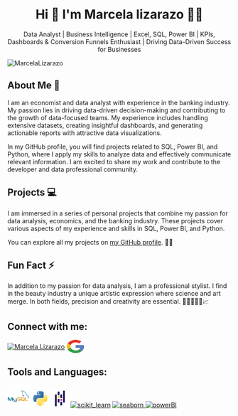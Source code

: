 # <h1 align="center">Hi 👋 I'm Marcela lizarazo 👨‍💻</h1>
<p align="center"> Data Analyst | Business Intelligence | Excel, SQL, Power BI | KPIs, Dashboards & Conversion Funnels Enthusiast | Driving Data-Driven Success for Businesses </p>

<p align="left"> <img src="https://komarev.com/ghpvc/?username=MarcelaLizarazo&label=Profile%20views&color=0e75b6&style=flat" alt="MarcelaLizarazo" /> </p>

## About Me 📄
I am an economist and data analyst with experience in the banking industry. My passion lies in driving data-driven decision-making and contributing to the growth of data-focused teams. My experience includes handling extensive datasets, creating insightful dashboards, and generating actionable reports with attractive data visualizations.

In my GitHub profile, you will find projects related to SQL, Power BI, and Python, where I apply my skills to analyze data and effectively communicate relevant information. I am excited to share my work and contribute to the developer and data professional community.

## Projects 💻
I am immersed in a series of personal projects that combine my passion for data analysis, economics, and the banking industry. These projects cover various aspects of my experience and skills in SQL, Power BI, and Python.

You can explore all my projects on [my GitHub profile]( https://github.com/MarcelaLizarazo?tab=repositories). 👨‍💻

## Fun Fact ⚡
In addition to my passion for data analysis, I am a professional stylist. I find in the beauty industry a unique artistic expression where science and art merge. In both fields, precision and creativity are essential. 🌟💇‍♀️🎨💄📈

## Connect with me:
<p align="left">
<a href="https://www.linkedin.com/in/marcelalizarazo/" target="blank"><img align="center" src="https://raw.githubusercontent.com/rahuldkjain/github-profile-readme-generator/master/src/images/icons/Social/linked-in-alt.svg" alt="Marcela Lizarazo" height="30" width="40" /></a>
<a href="mailto:Marcelalizarazo33@gmail.com" target="_blank"><img align="center" src="https://github.com/devicons/devicon/blob/master/icons/google/google-original.svg" alt="Gmail" height="30" width="40" /></a>
</p>

## Tools and Languages: 
<p align="left">
<a href="https://www.mysql.com/" target="_blank" rel="noreferrer"> <img src="https://raw.githubusercontent.com/devicons/devicon/master/icons/mysql/mysql-original-wordmark.svg" alt="mysql" width="50" height="50"/></a>
  <a href="https://www.python.org" target="_blank" rel="noreferrer"> <img src="https://raw.githubusercontent.com/devicons/devicon/master/icons/python/python-original.svg" alt="python" width="40" height="40"/></a> 
  <a href="https://pandas.pydata.org/" target="_blank" rel="noreferrer"> <img src="https://raw.githubusercontent.com/devicons/devicon/2ae2a900d2f041da66e950e4d48052658d850630/icons/pandas/pandas-original.svg" alt="pandas" width="40" height="40"/></a> 
  <a href="https://scikit-learn.org/" target="_blank" rel="noreferrer"> <img src="https://upload.wikimedia.org/wikipedia/commons/0/05/Scikit_learn_logo_small.svg" alt="scikit_learn" width="40" height="40"/></a> 
  <a href="https://seaborn.pydata.org/" target="_blank" rel="noreferrer"> <img src="https://seaborn.pydata.org/_images/logo-mark-lightbg.svg" alt="seaborn" width="40" height="40"/> </a></a>
  <a href="https://powerbi.microsoft.com/" target="_blank" rel="noreferrer"> <img src="https://github.com/microsoft/PowerBI-Icons/blob/main/SVG/Power-BI.svg" alt="powerBI" width="40" height="40"/></a> 
<p>


